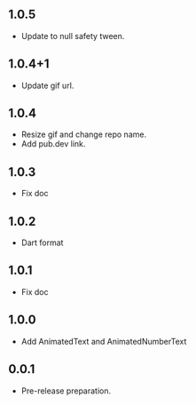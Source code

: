 ## 1.0.5

* Update to null safety tween.

## 1.0.4+1

* Update gif url.

## 1.0.4

* Resize gif and change repo name.
* Add pub.dev link.

## 1.0.3

* Fix doc

## 1.0.2

* Dart format

## 1.0.1

* Fix doc

## 1.0.0

* Add AnimatedText and AnimatedNumberText

## 0.0.1

* Pre-release preparation.
